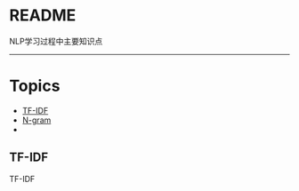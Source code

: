 README
===========================
NLP学习过程中主要知识点
****
# Topics
* [TF-IDF](#TF-IDF)  
* [N-gram](#N-gram)
*
  
## TF-IDF
  
  
  
  
  
  
  
  
  
  
  
  
  
  
  
  
  
  
  
  
  
  
  
  
TF-IDF
